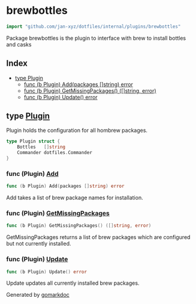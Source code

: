 <!-- Code generated by gomarkdoc. DO NOT EDIT -->

# brewbottles

```go
import "github.com/jan-xyz/dotfiles/internal/plugins/brewbottles"
```

Package brewbottles is the plugin to interface with brew to install bottles and casks

## Index

- [type Plugin](<#Plugin>)
  - [func \(b Plugin\) Add\(packages \[\]string\) error](<#Plugin.Add>)
  - [func \(b Plugin\) GetMissingPackages\(\) \(\[\]string, error\)](<#Plugin.GetMissingPackages>)
  - [func \(b Plugin\) Update\(\) error](<#Plugin.Update>)


<a name="Plugin"></a>
## type [Plugin](<https://github.com/jan-xyz/dotfiles/blob/main/internal/plugins/brewbottles/plugin.go#L14-L17>)

Plugin holds the configuration for all hombrew packages.

```go
type Plugin struct {
    Bottles   []string
    Commander dotfiles.Commander
}
```

<a name="Plugin.Add"></a>
### func \(Plugin\) [Add](<https://github.com/jan-xyz/dotfiles/blob/main/internal/plugins/brewbottles/plugin.go#L50>)

```go
func (b Plugin) Add(packages []string) error
```

Add takes a list of brew package names for installation.

<a name="Plugin.GetMissingPackages"></a>
### func \(Plugin\) [GetMissingPackages](<https://github.com/jan-xyz/dotfiles/blob/main/internal/plugins/brewbottles/plugin.go#L21>)

```go
func (b Plugin) GetMissingPackages() ([]string, error)
```

GetMissingPackages returns a list of brew packages which are configured but not currently installed.

<a name="Plugin.Update"></a>
### func \(Plugin\) [Update](<https://github.com/jan-xyz/dotfiles/blob/main/internal/plugins/brewbottles/plugin.go#L66>)

```go
func (b Plugin) Update() error
```

Update updates all currently installed brew packages.

Generated by [gomarkdoc](<https://github.com/princjef/gomarkdoc>)
